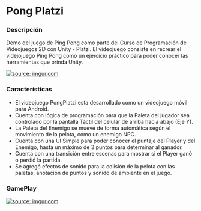 Pong Platzi
=============

### Descripción
Demo del juego de Ping Pong como parte del Curso de Programación de Videojuegos 2D con Unity - Platzi. El videojuego consiste en recrear el videjojuego Ping Pong como un ejercicio práctico para poder conocer las herramientas que brinda Unity.

<a href="https://imgur.com/kh2joAF"><img src="https://i.imgur.com/kh2joAF.jpg" title="source: imgur.com" /></a>

### Características

- El videojuego PongPlatzi esta desarrollado como un videojuego móvil para Android.
- Cuenta con lógica de programación para que la Paleta del jugador sea controlado por la pantalla Táctil del celular de arriba hacia abajo (Eje Y).
- La Paleta del Enemigo se mueve de forma automática según el movimiento de la pelota, como un enemigo NPC.
- Cuenta con una UI Simple para poder conocer el puntaje del Player y del Enemigo, hasta un máximo de 3 puntos para determinar al ganador.
- Cuenta con una transición entre escenas para mostrar si el Player ganó o perdió la partida.
- Se agregó efectos de sonido para la colisión de la pelota con las paletas, anotación de puntos y sonido de ambiente en el juego.

### GamePlay

<a href="https://imgur.com/Gin2BLQ"><img src="https://i.imgur.com/Gin2BLQ.gif" title="source: imgur.com" /></a>
